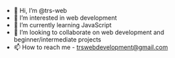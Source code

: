 - 👋 Hi, I’m @trs-web
- 👀 I’m interested in web development
- 🌱 I’m currently learning JavaScript
- 💞️ I’m looking to collaborate on web development and beginner/intermediate projects
- 📫 How to reach me - trswebdevelopment@gmail.com

<!---
trs-web/trs-web is a ✨ special ✨ repository because its `README.md` (this file) appears on your GitHub profile.
You can click the Preview link to take a look at your changes.
--->
